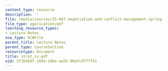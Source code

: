 ```yaml
---
content_type: resource
description: ''
file: /media/courses/15-667-negotiation-and-conflict-management-spring-2001/3f1b56df10491d6eaa2590afc97fff51_strat_iv.pdf
file_type: application/pdf
learning_resource_types:
- Lecture Notes
ocw_type: OCWFile
parent_title: Lecture Notes
parent_type: CourseSection
resourcetype: Document
title: strat_iv.pdf
uid: 3f1b56df-1049-1d6e-aa25-90afc97fff51
---
```

